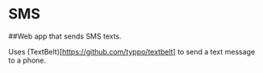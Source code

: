 SMS
===

##Web app that sends SMS texts.

Uses (TextBelt)[https://github.com/typpo/textbelt] to send a text message to a phone.
